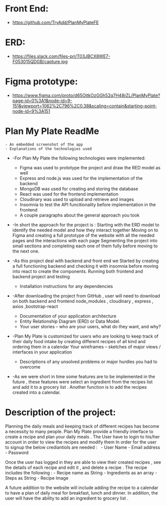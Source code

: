 # Front End:
- https://github.com/TryAdd/PlanMyPlateFE

# ERD:
- https://files.slack.com/files-pri/T03JBCX8WE7-F053015QDGB/capture.jpg

# Figma prototype:
- https://www.figma.com/proto/d65OitkOzGGh52q7H48rZL/PlanMyPlate?page-id=0%3A1&node-id=9-151&viewport=1062%2C796%2C0.38&scaling=contain&starting-point-node-id=9%3A151

# Plan My Plate ReadMe
	- An embedded screenshot of the app
	- Explanations of the technologies used
	

* -For Plan My Plate the following technologies were implemented:
	- Figma was used to prototype the project and draw the RED model as well 
	- Express and node.js was used for the implementation of the backend  
	- MongoDB was used for creating and storing the database 
	- React was used for the frontend implementation 
	- Cloudinary was used to upload and retrieve and images 
	- Insomnia to test the API funcitionality before implementation in the frontend
	- A couple paragraphs about the general approach you took
	

* -In short the approach  for the project is : 
Starting with the ERD model to identify the needed model and how they interact together 
Moving on to Figma and creating a full prototype of the website with all the needed pages and the interactions with each page 
Segmenting the project into small sections and completing each one of them fully before moving to the next one.

* -As this project deal with backend and front end we Started  by creating a full functioning backend and checking it with insomnia before moving into react to create the components.
Running both frontend and backend project and testing 
	- Installation instructions for any dependencies
	

* -After downloading the project from GitHub , user will need to download on both backend and frontend node_modules , cloudinary , express , axios ,bootstrap-react 
	- Documentation of your application architecture
	- Entity Relationship Diagram (ERD) or Data Model.
	- Your user stories – who are your users, what do they want, and why?
	

* -Plan My Plate is customized for users who are looking to keep track of their daily food intake by creating different recipes of all kind and ordering them in a calendar 
 Your wireframes – sketches of major views / interfaces in your application
	- Descriptions of any unsolved problems or major hurdles you had to overcome
	

* -As we were short in time some features are to be implemented in the future , these features were select an ingredient from the recipes list  and add it to a grocery list . Another function is to add the recipes created into a calendar. 

# Description of the project: 
Planning the daily meals and keeping track of different recipes has become a necessity to many people. Plan My Plate provide a friendly interface to create a recipe and plan your daily meals . 
The User have to login to his/her account in order to view the recipes and modify them 
In order for the user to signup the below crediantiols are needed :  
	- User Name 
	- Email address
	- Password 
	

Once the user has logged in they are able to view their created recipes , see the details of each recipe and edit it , and delete a recipe . The recipe includes the following : 
	- Recipe name as String 
	- Ingredients as an array 
	- Steps as String 
	- Recipe Image 
	

A future addition to the website will include adding the recipe to a calendar to have a plan of daily meal for breakfast, lunch and dinner. In addition, the user will have the ability to add an ingredient to grocery list . 

